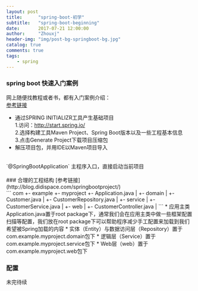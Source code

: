 ```yaml
---
layout: post
title:      "spring-boot-初学"
subtitle:   "spring-boot-beginning"
date:       2017-07-21 12:00:00
author:     "Zhouxj"
header-img: "img/post-bg-springboot-bg.jpg"
catalog: true
comments: true
tags:
    - spring
---
```


### spring boot 快速入门案例
网上随便找教程或者书，都有入门案例介绍：<br>
[参考链接](http://blog.didispace.com/spring-boot-learning-1/)<br>
* 通过SPRING INITIALIZR工具产生基础项目<br>
  1.访问：http://start.spring.io/<br>
  2.选择构建工具Maven Project、Spring Boot版本以及一些工程基本信息<br>
  3.点击Generate Project下载项目压缩包<br>
* 解压项目包，并用IDE以Maven项目导入<br>
<br>
`@SpringBootApplication` 主程序入口，直接启动当前项目<br>
<br>
### 合理的工程结构
[参考链接](http://blog.didispace.com/springbootproject/)<br>
```
com
  +- example
    +- myproject
      +- Application.java
      |
      +- domain
      |  +- Customer.java
      |  +- CustomerRepository.java
      |
      +- service
      |  +- CustomerService.java
      |
      +- web
      |  +- CustomerController.java
      |
```
* 应用主类Application.java置于root package下，通常我们会在应用主类中做一些框架配置扫描等配置，我们放在root package下可以帮助程序减少手工配置来加载到我们希望被Spring加载的内容
* 实体（Entity）与数据访问层（Repository）置于com.example.myproject.domain包下
* 逻辑层（Service）置于com.example.myproject.service包下
* Web层（web）置于com.example.myproject.web包下

### 配置
未完待续